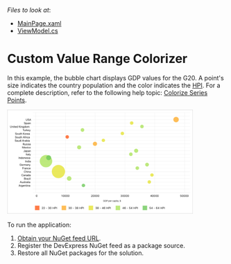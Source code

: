<!-- default file list -->
*Files to look at*:

* [MainPage.xaml](./CustomValueRangeColorizer/MainPage.xaml)
* [ViewModel.cs](./CustomValueRangeColorizer/ViewModel.cs)
<!-- default file list end -->
# Custom Value Range Colorizer

In this example, the bubble chart displays GDP values for the G20. A point's size indicates the country population and the color indicates the [HPI](https://en.wikipedia.org/wiki/Happy_Planet_Index). For a complete description, refer to the following help topic: [Colorize Series Points](https://docs.devexpress.com/MobileControls/401980/xamarin-forms/charts/examples/color-series#value-range-colorizers).

<img src="./img/custom-value-range-colorizer.png" width="85%" />

To run the application:
1. [Obtain your NuGet feed URL](http://docs.devexpress.com/GeneralInformation/116042/installation/install-devexpress-controls-using-nuget-packages/obtain-your-nuget-feed-url).
2. Register the DevExpress NuGet feed as a package source.
3. Restore all NuGet packages for the solution.